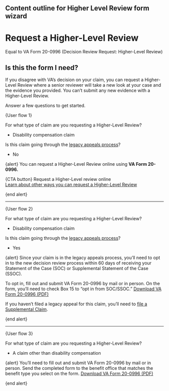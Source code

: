 

## Content outline for Higher Level Review form wizard 

# Request a Higher-Level Review
Equal to VA Form 20-0996 (Decision Review Request: Higher-Level Review) 
 
## Is this the form I need?
If you disagree with VA’s decision on your claim, you can request a Higher-Level Review where a senior reviewer will take a new look at your case and the evidence you provided. You can’t submit any new evidence with a Higher-Level Review.

Answer a few questions to get started.

{User flow 1}

For what type of claim are you requesting a Higher-Level Review?

-  Disability compensation claim
  
Is this claim going through the [legacy appeals process](https://www.va.gov/decision-reviews/legacy-appeals/)? 
	
  - No
  
{alert} 
You can request a Higher-Level Review online using **VA Form 20-0996.**

{CTA button} Request a Higher-Level review online  
[Learn about other ways you can request a Higher-Level Review](https://www.va.gov/decision-reviews/higher-level-review/)

{end alert}



----------


{User flow 2}

For what type of claim are you requesting a Higher-Level Review?

- Disability compensation claim
  
Is this claim going through the [legacy appeals process](https://www.va.gov/decision-reviews/legacy-appeals/)? 

- Yes
  
{alert} 
Since your claim is in the legacy appeals process, you’ll need to opt in to the new decision review process within 60 days of receiving your Statement of the Case (SOC) or Supplemental Statement of the Case (SSOC).

To opt in, fill out and submit VA Form 20-0996 by mail or in person. On the form, you’ll need to check Box 15 to “opt in from SOC/SSOC.” 
[Download VA Form 20-0996 (PDF)]( https://www.vba.va.gov/pubs/forms/VBA-20-0996-ARE.pdf)

If you haven’t filed a legacy appeal for this claim, you’ll need to [file a Supplemental Claim](https://www.va.gov/decision-reviews/supplemental-claim/).

{end alert}


----------

{User flow 3}

For what type of claim are you requesting a Higher-Level Review?

- A claim other than disability compensation
  
{alert}
You’ll need to fill out and submit VA Form 20-0996 by mail or in person. Send the completed form to the benefit office that matches the benefit type you select on the form.
[Download VA Form 20-0996 (PDF)](https://www.vba.va.gov/pubs/forms/VBA-20-0996-ARE.pdf)

{end alert}





